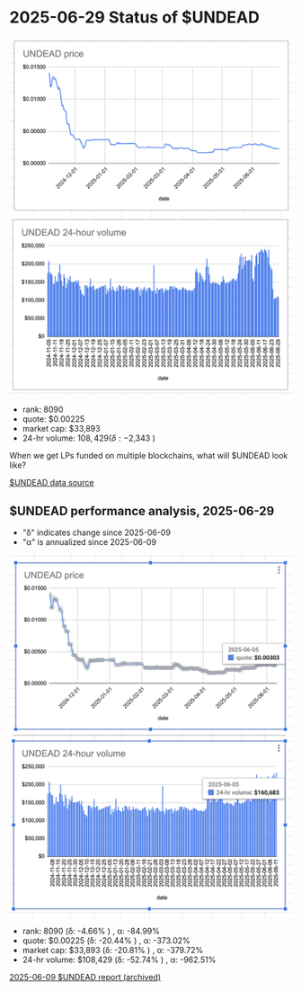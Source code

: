 # 2025-06-29 Status of $UNDEAD 

![$UNDEAD rank](imgs/01a-rank.png) 
![$UNDEAD quote](imgs/01b-quote.png) 
![$UNDEAD market captalization](imgs/01c-cap.png) 
![$UNDEAD 24-hour volume](imgs/01d-vol.png) 

* rank: 8090 
* quote: $0.00225 
* market cap: $33,893 
* 24-hr volume: $108,429 (δ: -$2,343 ) 

When we get LPs funded on multiple blockchains, what will $UNDEAD look like? 

[$UNDEAD data source](https://www.coingecko.com/en/coins/undead-blocks) 
## $UNDEAD performance analysis, 2025-06-29 

* "δ" indicates change since 2025-06-09 
* "α" is annualized since 2025-06-09 

![$UNDEAD rank](../05/imgs/snapshot/01a-rank.png) 
![$UNDEAD quote](../05/imgs/snapshot/01b-quote.png) 
![$UNDEAD market captalization](../05/imgs/snapshot/01c-cap.png) 
![$UNDEAD 24-hour volume](../05/imgs/snapshot/01d-vol.png) 

* rank: 8090 (δ: -4.66% ) , α: -84.99% 
* quote: $0.00225 (δ: -20.44% ) , α: -373.02% 
* market cap: $33,893 (δ: -20.81% ) , α: -379.72% 
* 24-hr volume: $108,429 (δ: -52.74% ) , α: -962.51% 

[2025-06-09 $UNDEAD report (archived)](https://github.com/pivoteur/biz/tree/main/blog/2025/06/05) 
